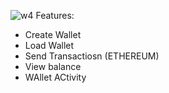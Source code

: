 ![w4](https://github.com/JaguarsCodehub/crytpo-wallet/assets/82316591/328619f8-4a20-48b5-8b4a-7a0dc3d98716)
Features:

- Create Wallet
- Load Wallet
- Send Transactiosn (ETHEREUM)
- View balance
- WAllet ACtivity
